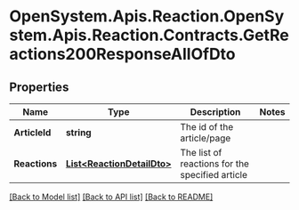 # OpenSystem.Apis.Reaction.OpenSystem.Apis.Reaction.Contracts.GetReactions200ResponseAllOfDto

## Properties

Name | Type | Description | Notes
------------ | ------------- | ------------- | -------------
**ArticleId** | **string** | The id of the article/page | 
**Reactions** | [**List&lt;ReactionDetailDto&gt;**](ReactionDetailDto.md) | The list of reactions for the specified article  | 

[[Back to Model list]](../README.md#documentation-for-models) [[Back to API list]](../README.md#documentation-for-api-endpoints) [[Back to README]](../README.md)

